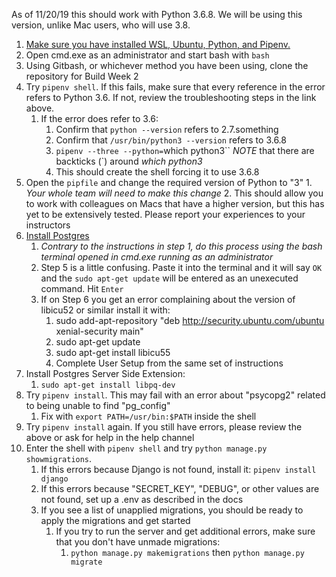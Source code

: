 As of 11/20/19 this should work with Python 3.6.8. We will be using this version, unlike Mac users, who will use 3.8.

1. [Make sure you have installed WSL, Ubuntu, Python, and Pipenv.](https://github.com/LambdaSchool/CS-Wiki/wiki/Installing-Python-3-and-pipenv#wsl)
2. Open cmd.exe as an administrator and start bash with `bash`
3. Using Gitbash, or whichever method you have been using, clone the repository for Build Week 2
4. Try `pipenv shell`. If this fails, make sure that every reference in the error refers to Python 3.6. If not, review the troubleshooting steps in the link above.
   1. If the error does refer to 3.6:
      1. Confirm that `python --version` refers to 2.7.something
      2. Confirm that `/usr/bin/python3 --version` refers to 3.6.8
      3. `pipenv --three --python=`which python3`` _NOTE_ that there are backticks (`) around _which python3_
      4. This should create the shell forcing it to use 3.6.8
5. Open the `pipfile` and change the required version of Python to "3" 1. _Your whole team will need to make this change_ 2. This should allow you to work with colleagues on Macs that have a higher version, but this has yet to be extensively tested. Please report your experiences to your instructors
6. [Install Postgres](https://github.com/michaeltreat/Windows-Subsystem-For-Linux-Setup-Guide/blob/master/readmes/installs/PostgreSQL.md)
   1. _Contrary to the instructions in step 1, do this process using the bash terminal opened in cmd.exe running as an administrator_
   2. Step 5 is a little confusing. Paste it into the terminal and it will say `OK` and the `sudo apt-get update` will be entered as an unexecuted command. Hit `Enter`
   3. If on Step 6 you get an error complaining about the version of libicu52 or similar install it with:
      1. sudo add-apt-repository "deb http://security.ubuntu.com/ubuntu xenial-security main"
      2. sudo apt-get update
      3. sudo apt-get install libicu55
      4. Complete User Setup from the same set of instructions
7. Install Postgres Server Side Extension:
   1. `sudo apt-get install libpq-dev`
8. Try `pipenv install`. This may fail with an error about "psycopg2" related to being unable to find "pg_config"
   1. Fix with `export PATH=/usr/bin:$PATH` inside the shell
9. Try `pipenv install` again. If you still have errors, please review the above or ask for help in the help channel
10. Enter the shell with `pipenv shell` and try `python manage.py showmigrations`.
    1. If this errors because Django is not found, install it: `pipenv install django`
    2. If this errors because "SECRET_KEY", "DEBUG", or other values are not found, set up a .env as described in the docs
    3. If you see a list of unapplied migrations, you should be ready to apply the migrations and get started
       1. If you try to run the server and get additional errors, make sure that you don't have unmade migrations:
          1. `python manage.py makemigrations` then `python manage.py migrate`
